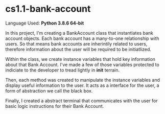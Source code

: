 # cs1.1-bank-account

Language Used: **Python 3.8.6 64-bit**

In this project, I'm creating a BankAccount class that instantiates bank account objects. Each bank account has a many-to-one relationship with users. So that means bank accounts are inherintily related to users, therefore information about the user will be required to be initiatlized.

Within the class, we create instance variables that hold key information about that Bank Account. I've made a few of those variables protected to indiciate to the developer to tread lightly in **init** terrain.

Then, each method was created to manipulate the instance variables and display useful information to the user. It acts as a interface for the user, a form of abstraction we call the black box.

Finally, I created a abstract terminal that communicates with the user for basic logic instructions for their Bank Account.
